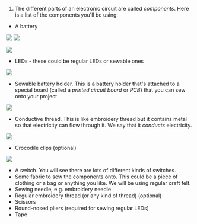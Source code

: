 1. The different parts of an electronic circuit are called *components*. Here is a list of the components you'll be using:
 * A battery
 
 ![](/assets/batteries_140_tr.png)
 ![](/assets/batteries_140_tr_border.png)
 

 ![](/assets/batteries_140_tr_border.png)
 
 * LEDs - these could be regular LEDs or sewable ones

 ![](/assets/leds_mix.png)
 * Sewable battery holder. This is a battery holder that's attached to a special board (called a *printed circuit board* or *PCB*) that you can sew onto your project 
 
 ![](/assets/battery_holder_small.png)
 * Conductive thread. This is like embroidery thread but it contains metal so that electricity can flow through it. We say that it *conducts* electricity.
 
 ![](/assets/thread_small.png)
 * Crocodile clips (optional)
 
 ![](/assets/croc_clips_small.png)
 * A switch. You will see there are lots of different kinds of switches.
 * Some fabric to sew the components onto. This could be a piece of clothing or a bag or anything you like. We will be using regular craft felt.
 * Sewing needle, e.g. embroidery needle
 * Regular embroidery thread (or any kind of thread) (optional)
 * Scissors
 * Round-nosed pliers (required for sewing regular LEDs)
 * Tape
 